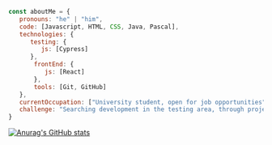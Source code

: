 ```javascript
const aboutMe = {
   pronouns: "he" | "him",
   code: [Javascript, HTML, CSS, Java, Pascal],
   technologies: {
      testing: {
         js: [Cypress]
      },
       frontEnd: {
          js: [React]
       },
       tools: [Git, GitHub]
   },
   currentOccupation: ["University student, open for job opportunities"],
   challenge: "Searching development in the testing area, through projects.",
}

```

[![Anurag's GitHub stats](https://github-readme-stats.vercel.app/api?username=ValenUNLP)](https://github.com/anuraghazra/github-readme-stats)

<!--
**ValenUNLP/ValenUNLP** is a ✨ _special_ ✨ repository because its `README.md` (this file) appears on your GitHub profile.

Here are some ideas to get you started:

- 🔭 I’m currently working on ...
- 🌱 I’m currently learning ...
- 👯 I’m looking to collaborate on ...
- 🤔 I’m looking for help with ...
- 💬 Ask me about ...
- 📫 How to reach me: ...
- 😄 Pronouns: ...
- ⚡ Fun fact: ...
-->
